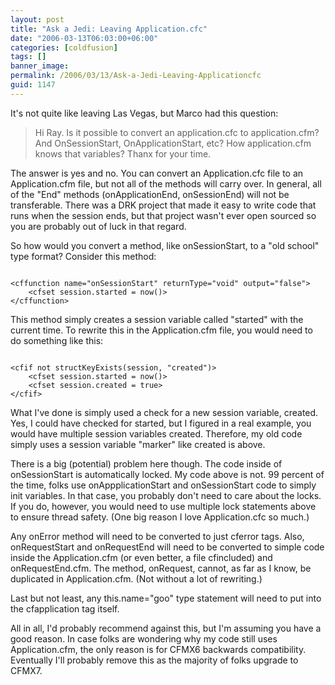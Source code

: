 ```yaml
---
layout: post
title: "Ask a Jedi: Leaving Application.cfc"
date: "2006-03-13T06:03:00+06:00"
categories: [coldfusion]
tags: []
banner_image: 
permalink: /2006/03/13/Ask-a-Jedi-Leaving-Applicationcfc
guid: 1147
---
```


It's not quite like leaving Las Vegas, but Marco had this question:

<blockquote>
Hi Ray. Is it possible to convert an application.cfc to application.cfm? And
OnSessionStart, OnApplicationStart, etc? How application.cfm knows that
variables? Thanx for your time.
</blockquote>

The answer is yes and no. You can convert an Application.cfc file to an Application.cfm file, but not all of the methods will carry over. In general, all of the "End" methods (onApplicationEnd, onSessionEnd) will not be transferable. There was a DRK project that made it easy to write code that runs when the session ends, but that project wasn't ever open sourced so you are probably out of luck in that regard. 

So how would you convert a method, like onSessionStart, to a "old school" type format? Consider this method:

<code>
&lt;cffunction name="onSessionStart" returnType="void" output="false"&gt;
    &lt;cfset session.started = now()&gt;
&lt;/cffunction&gt;
</code>

This method simply creates a session variable called "started" with the current time. To rewrite this in the Application.cfm file, you would need to do something like this:

<code>
&lt;cfif not structKeyExists(session, "created")&gt;
    &lt;cfset session.started = now()&gt;
    &lt;cfset session.created = true&gt;
&lt;/cfif&gt;
</code>

What I've done is simply used a check for a new session variable, created. Yes, I could have checked for started, but I figured in a real example, you would have multiple session variables created. Therefore, my old code simply uses a session variable "marker" like created is above.

There is a big (potential) problem here though. The code inside of onSessionStart is automatically locked. My code above is not. 99 percent of the time, folks use onAppplicationStart and onSessionStart code to simply init variables. In that case, you probably don't need to care about the locks. If you do, however, you would need to use multiple lock statements above to ensure thread safety. (One big reason I love Application.cfc so much.)

Any onError method will need to be converted to just cferror tags. Also, onRequestStart and onRequestEnd will need to be converted to simple code inside the Application.cfm (or even better, a file cfincluded) and onRequestEnd.cfm. The method, onRequest, cannot, as far as I know, be duplicated in Application.cfm. (Not without a lot of rewriting.)

Last but not least, any this.name="goo" type statement will need to put into the cfapplication tag itself.

All in all, I'd probably recommend against this, but I'm assuming you have a good reason. In case folks are wondering why my code still uses Application.cfm, the only reason is for CFMX6 backwards compatibility. Eventually I'll probably remove this as the majority of folks upgrade to CFMX7.